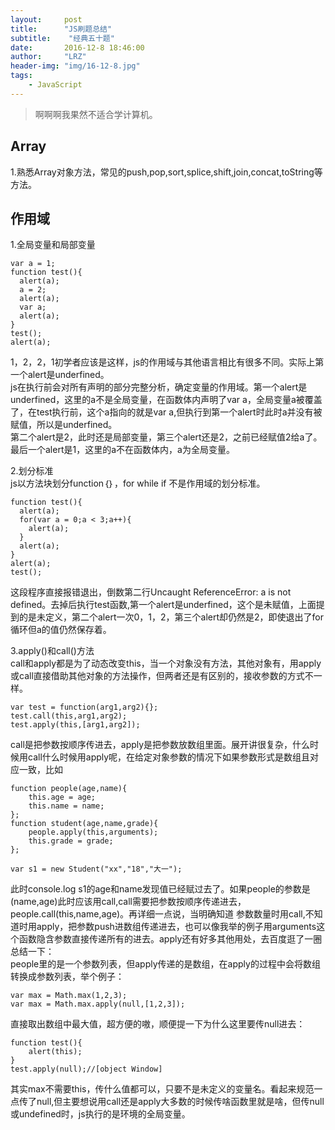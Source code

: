 ```yaml
---
layout:     post
title:      "JS刷题总结"
subtitle:    "经典五十题"
date:       2016-12-8 18:46:00
author:     "LRZ"
header-img: "img/16-12-8.jpg"
tags:
    - JavaScript
---
```

>啊啊啊我果然不适合学计算机。  
  

## Array  
  
1.熟悉Array对象方法，常见的push,pop,sort,splice,shift,join,concat,toString等方法。  
  

## 作用域  

1.全局变量和局部变量  

    var a = 1;  
    function test(){
	  alert(a);
	  a = 2;
	  alert(a);
	  var a;
	  alert(a);
	}
	test();
	alert(a);  


1，2，2，1初学者应该是这样，js的作用域与其他语言相比有很多不同。实际上第一个alert是underfined。  
js在执行前会对所有声明的部分完整分析，确定变量的作用域。第一个alert是underfined，这里的a不是全局变量，在函数体内声明了var a，全局变量a被覆盖了，在test执行前，这个a指向的就是var a,但执行到第一个alert时此时a并没有被赋值，所以是underfined。  
第二个alert是2，此时还是局部变量，第三个alert还是2，之前已经赋值2给a了。最后一个alert是1，这里的a不在函数体内，a为全局变量。  
  
2.划分标准  
js以方法块划分function｛｝，for while if 不是作用域的划分标准。  
	  
	function test(){
	  alert(a);
	  for(var a = 0;a < 3;a++){
	    alert(a);
	  }
	  alert(a);
	}
	alert(a);
	test();  	  

这段程序直接报错退出，倒数第二行Uncaught ReferenceError: a is not defined。去掉后执行test函数,第一个alert是underfined，这个是未赋值，上面提到的是未定义，第二个alert一次0，1，2，第三个alert却仍然是2，即使退出了for循环但a的值仍然保存着。    

3.apply()和call()方法  
call和apply都是为了动态改变this，当一个对象没有方法，其他对象有，用apply或call直接借助其他对象的方法操作，但两者还是有区别的，接收参数的方式不一样。
    
	var test = function(arg1,arg2){};
	test.call(this,arg1,arg2);
	test.apply(this,[arg1,arg2]);  
  
  

call是把参数按顺序传进去，apply是把参数放数组里面。展开讲很复杂，什么时候用call什么时候用apply呢，在给定对象参数的情况下如果参数形式是数组且对应一致，比如

	function people(age,name){
		this.age = age;
		this.name = name;
	};
	function student(age,name,grade){
		people.apply(this,arguments);
		this.grade = grade;
	};

	var s1 = new Student("xx","18","大一");  
  

此时console.log s1的age和name发现值已经赋过去了。如果people的参数是(name,age)此时应该用call,call需要把参数按顺序传递进去，people.call(this,name,age)。再详细一点说，当明确知道
参数数量时用call,不知道时用apply，把参数push进数组传递进去，也可以像我举的例子用arguments这个函数隐含参数直接传递所有的进去。apply还有好多其他用处，去百度逛了一圈总结一下：  
people里的是一个参数列表，但apply传递的是数组，在apply的过程中会将数组转换成参数列表，举个例子：  
	
	var max = Math.max(1,2,3);
	var max = Math.max.apply(null,[1,2,3]);	  
  

直接取出数组中最大值，超方便的嗷，顺便提一下为什么这里要传null进去：

	function test(){
		alert(this);
	}
	test.apply(null);//[object Window]  
  

其实max不需要this，传什么值都可以，只要不是未定义的变量名。看起来规范一点传了null,但主要想说用call还是apply大多数的时候传啥函数里就是啥，但传null或undefined时，js执行的是环境的全局变量。